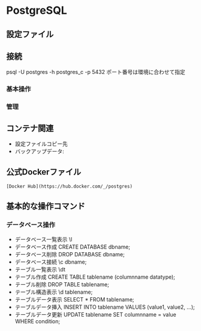 # PostgreSQL

## 設定ファイル

## 接続

psql -U postgres -h postgres_c -p 5432
ポート番号は環境に合わせて指定

### 基本操作

### 管理

## コンテナ関連

- 設定ファイルコピー先
- バックアップデータ:

## 公式Dockerファイル

    [Docker Hub](https://hub.docker.com/_/postgres)

## 基本的な操作コマンド

### データベース操作

- データベース一覧表示
    \l
- データベース作成
    CREATE DATABASE dbname;
- データベース削除
    DROP DATABASE dbname;
- データベース接続
    \c dbname;
- テーブル一覧表示
    \dt
- テーブル作成
    CREATE TABLE tablename (columnname datatype);
- テーブル削除
    DROP TABLE tablename;
- テーブル構造表示
    \d tablename;
- テーブルデータ表示
    SELECT * FROM tablename;
- テーブルデータ挿入
    INSERT INTO tablename VALUES (value1, value2, ...);
- テーブルデータ更新
    UPDATE tablename SET columnname = value WHERE condition;
